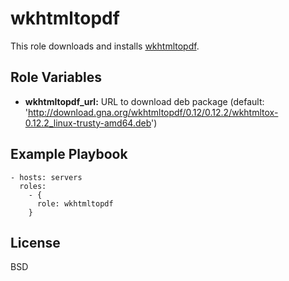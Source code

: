 wkhtmltopdf
===========

This role downloads and installs [wkhtmltopdf](http://wkhtmltopdf.org/).

Role Variables
--------------

* **wkhtmltopdf_url:** URL to download deb package (default: 'http://download.gna.org/wkhtmltopdf/0.12/0.12.2/wkhtmltox-0.12.2_linux-trusty-amd64.deb')

Example Playbook
----------------

    - hosts: servers
      roles:
        - { 
          role: wkhtmltopdf
        }

License
-------

BSD
